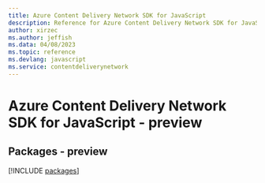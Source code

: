 ```yaml
---
title: Azure Content Delivery Network SDK for JavaScript
description: Reference for Azure Content Delivery Network SDK for JavaScript
author: xirzec
ms.author: jeffish
ms.data: 04/08/2023
ms.topic: reference
ms.devlang: javascript
ms.service: contentdeliverynetwork
---
```

# Azure Content Delivery Network SDK for JavaScript - preview
## Packages - preview
[!INCLUDE [packages](content-delivery-network-index.md)]